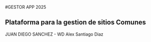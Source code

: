 #GESTOR APP 2025
## Plataforma para la gestion  de sitios Comunes
JUAN DIEGO SANCHEZ - WD
Alex Santiago Diaz
